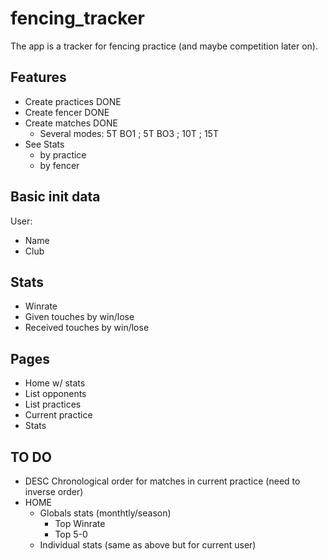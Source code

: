 # fencing_tracker

The app is a tracker for fencing practice (and maybe competition later on).

## Features

 - Create practices DONE
 - Create fencer DONE 
 - Create matches DONE
	 - Several modes: 5T BO1 ; 5T BO3 ; 10T ; 15T
 - See Stats
	 -  by practice
	 -  by fencer

## Basic init data

User:
 - Name
 - Club

## Stats

 - Winrate
 - Given touches by win/lose
 - Received touches by win/lose

## Pages

- Home w/ stats
- List opponents
- List practices
- Current practice
- Stats

## TO DO

- DESC Chronological order for matches in current practice 
(need to inverse order)
- HOME
	- Globals stats (monthtly/season)
		- Top Winrate
		- Top 5-0
	- Individual stats (same as above but for current user)